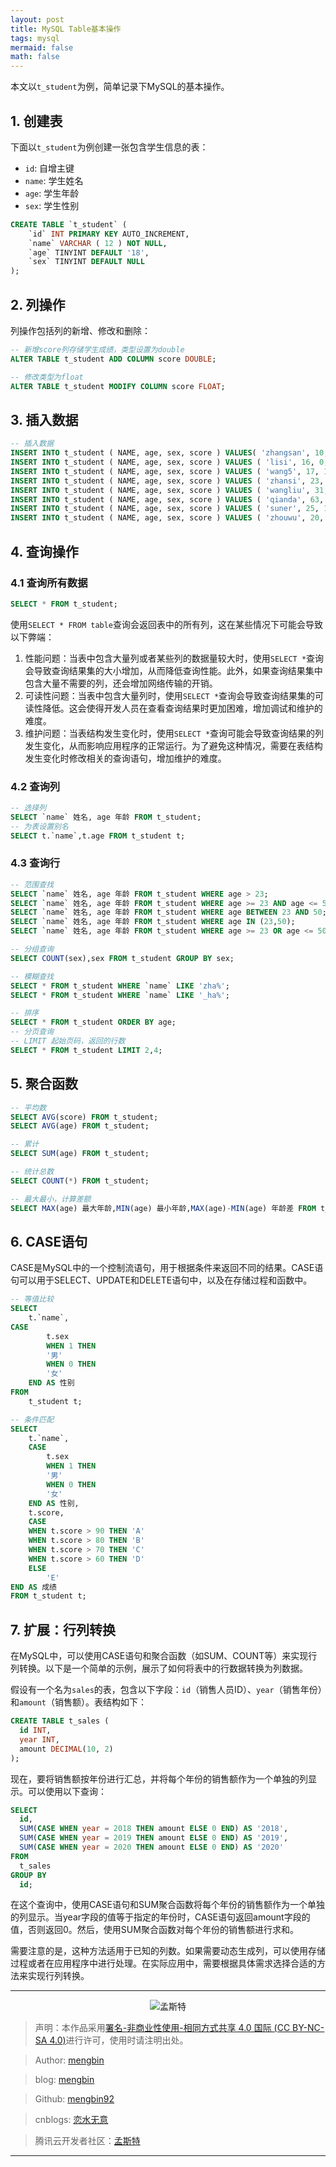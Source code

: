 ```yaml
---
layout: post
title: MySQL Table基本操作
tags: mysql
mermaid: false
math: false
---  
```


本文以`t_student`为例，简单记录下MySQL的基本操作。

## 1. 创建表

下面以`t_student`为例创建一张包含学生信息的表：  

- `id`: 自增主键
- `name`: 学生姓名
- `age`: 学生年龄
- `sex`: 学生性别 

```sql
CREATE TABLE `t_student` (
	`id` INT PRIMARY KEY AUTO_INCREMENT,
	`name` VARCHAR ( 12 ) NOT NULL,
	`age` TINYINT DEFAULT '18',
	`sex` TINYINT DEFAULT NULL 
);
``` 

## 2. 列操作 

列操作包括列的新增、修改和删除：  

```sql
-- 新增score列存储学生成绩，类型设置为double
ALTER TABLE t_student ADD COLUMN score DOUBLE;

-- 修改类型为float
ALTER TABLE t_student MODIFY COLUMN score FLOAT;
```

## 3. 插入数据

```sql
-- 插入数据
INSERT INTO t_student ( NAME, age, sex, score ) VALUES( 'zhangsan', 10, 1, 89.3 );
INSERT INTO t_student ( NAME, age, sex, score ) VALUES ( 'lisi', 16, 0, 78.3 );
INSERT INTO t_student ( NAME, age, sex, score ) VALUES ( 'wang5', 17, 1, 95 );
INSERT INTO t_student ( NAME, age, sex, score ) VALUES ( 'zhansi', 23, 1, 59 );
INSERT INTO t_student ( NAME, age, sex, score ) VALUES ( 'wangliu', 31, 0, 85 );
INSERT INTO t_student ( NAME, age, sex, score ) VALUES ( 'qianda', 63, 0, 88 );
INSERT INTO t_student ( NAME, age, sex, score ) VALUES ( 'suner', 25, 1, 67 );
INSERT INTO t_student ( NAME, age, sex, score ) VALUES ( 'zhouwu', 20, 0, 98 );
```

## 4. 查询操作

### 4.1 查询所有数据

```sql
SELECT * FROM t_student;
```

使用`SELECT * FROM table`查询会返回表中的所有列，这在某些情况下可能会导致以下弊端：

1. 性能问题：当表中包含大量列或者某些列的数据量较大时，使用`SELECT *`查询会导致查询结果集的大小增加，从而降低查询性能。此外，如果查询结果集中包含大量不需要的列，还会增加网络传输的开销。
2. 可读性问题：当表中包含大量列时，使用`SELECT *`查询会导致查询结果集的可读性降低。这会使得开发人员在查看查询结果时更加困难，增加调试和维护的难度。
3. 维护问题：当表结构发生变化时，使用`SELECT *`查询可能会导致查询结果的列发生变化，从而影响应用程序的正常运行。为了避免这种情况，需要在表结构发生变化时修改相关的查询语句，增加维护的难度。

### 4.2 查询列

```sql
-- 选择列
SELECT `name` 姓名, age 年龄 FROM t_student;
-- 为表设置别名
SELECT t.`name`,t.age FROM t_student t;
```

### 4.3 查询行

```sql 
-- 范围查找
SELECT `name` 姓名, age 年龄 FROM t_student WHERE age > 23;
SELECT `name` 姓名, age 年龄 FROM t_student WHERE age >= 23 AND age <= 50;
SELECT `name` 姓名, age 年龄 FROM t_student WHERE age BETWEEN 23 AND 50;
SELECT `name` 姓名, age 年龄 FROM t_student WHERE age IN (23,50);
SELECT `name` 姓名, age 年龄 FROM t_student WHERE age >= 23 OR age <= 50;

-- 分组查询
SELECT COUNT(sex),sex FROM t_student GROUP BY sex;

-- 模糊查找
SELECT * FROM t_student WHERE `name` LIKE 'zha%';
SELECT * FROM t_student WHERE `name` LIKE '_ha%';

-- 排序
SELECT * FROM t_student ORDER BY age;
-- 分页查询
-- LIMIT 起始页码，返回的行数
SELECT * FROM t_student LIMIT 2,4;
```

## 5. 聚合函数

```sql 
-- 平均数
SELECT AVG(score) FROM t_student;
SELECT AVG(age) FROM t_student;

-- 累计
SELECT SUM(age) FROM t_student;

-- 统计总数
SELECT COUNT(*) FROM t_student;

-- 最大最小，计算差额
SELECT MAX(age) 最大年龄,MIN(age) 最小年龄,MAX(age)-MIN(age) 年龄差 FROM t_student;
```

## 6. CASE语句

CASE是MySQL中的一个控制流语句，用于根据条件来返回不同的结果。CASE语句可以用于SELECT、UPDATE和DELETE语句中，以及在存储过程和函数中。

```sql
-- 等值比较
SELECT
	t.`name`,
CASE
		t.sex 
		WHEN 1 THEN
		'男' 
		WHEN 0 THEN
		'女' 
	END AS 性别 
FROM
	t_student t;

-- 条件匹配
SELECT 
	t.`name`,
	CASE
		t.sex 
		WHEN 1 THEN
		'男' 
		WHEN 0 THEN
		'女' 
	END AS 性别,
	t.score,
	CASE 
	WHEN t.score > 90 THEN 'A'
	WHEN t.score > 80 THEN 'B'
	WHEN t.score > 70 THEN 'C'
	WHEN t.score > 60 THEN 'D'
	ELSE
		'E'
END AS 成绩
FROM t_student t;
```  

## 7. 扩展：行列转换

在MySQL中，可以使用CASE语句和聚合函数（如SUM、COUNT等）来实现行列转换。以下是一个简单的示例，展示了如何将表中的行数据转换为列数据。

假设有一个名为`sales`的表，包含以下字段：`id`（销售人员ID）、`year`（销售年份）和`amount`（销售额）。表结构如下：

```sql
CREATE TABLE t_sales (
  id INT,
  year INT,
  amount DECIMAL(10, 2)
);
```

现在，要将销售额按年份进行汇总，并将每个年份的销售额作为一个单独的列显示。可以使用以下查询：

```sql
SELECT
  id,
  SUM(CASE WHEN year = 2018 THEN amount ELSE 0 END) AS '2018',
  SUM(CASE WHEN year = 2019 THEN amount ELSE 0 END) AS '2019',
  SUM(CASE WHEN year = 2020 THEN amount ELSE 0 END) AS '2020'
FROM
  t_sales
GROUP BY
  id;
```

在这个查询中，使用CASE语句和SUM聚合函数将每个年份的销售额作为一个单独的列显示。当year字段的值等于指定的年份时，CASE语句返回amount字段的值，否则返回0。然后，使用SUM聚合函数对每个年份的销售额进行求和。

需要注意的是，这种方法适用于已知的列数。如果需要动态生成列，可以使用存储过程或者在应用程序中进行处理。在实际应用中，需要根据具体需求选择合适的方法来实现行列转换。  

---

<div align="center">
  <img src="../img/qrcode_wechat.jpg" alt="孟斯特">
</div>

> 声明：本作品采用[署名-非商业性使用-相同方式共享 4.0 国际 (CC BY-NC-SA 4.0)](https://creativecommons.org/licenses/by-nc-sa/4.0/deed.zh)进行许可，使用时请注明出处。  

> Author: [mengbin](mengbin1992@outlook.com)  

> blog: [mengbin](https://mengbin.top)  

> Github: [mengbin92](https://mengbin92.github.io/)  

> cnblogs: [恋水无意](https://www.cnblogs.com/lianshuiwuyi/)  

> 腾讯云开发者社区：[孟斯特](https://cloud.tencent.com/developer/user/6649301)  

---
